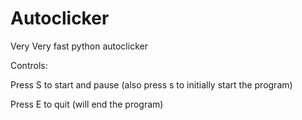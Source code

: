 # Autoclicker
Very Very fast python autoclicker



Controls:

Press S to start and pause (also press s to initially start the program)

Press E to quit (will end the program)
